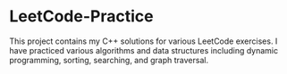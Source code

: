 # LeetCode-Practice
This project contains my C++ solutions for various LeetCode exercises. I have practiced various algorithms and data structures including dynamic programming, sorting, searching, and graph traversal. 
